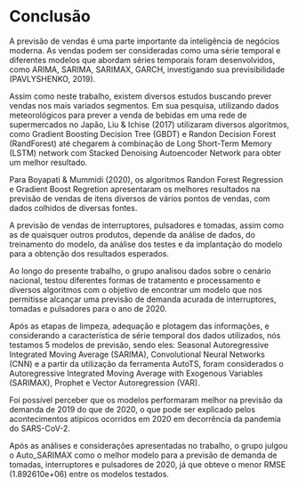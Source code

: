 Conclusão
=======================

A previsão de vendas é uma parte importante da inteligência de negócios moderna. As vendas podem ser consideradas como uma série temporal e diferentes modelos que abordam séries temporais foram desenvolvidos, como ARIMA, SARIMA, SARIMAX, GARCH, investigando sua previsibilidade (PAVLYSHENKO, 2019).

Assim como neste trabalho, existem diversos estudos buscando prever vendas nos mais variados segmentos. Em sua pesquisa, utilizando dados meteorológicos para prever a venda de bebidas em uma rede de supermercados no Japão, Liu & Ichise (2017) utilizaram diversos algoritmos, como Gradient Boosting Decision Tree (GBDT) e Randon Decision Forest (RandForest) até chegarem à combinação de Long Short-Term Memory (LSTM) network com Stacked Denoising Autoencoder Network para obter um melhor resultado.

Para Boyapati & Mummidi (2020), os algoritmos Randon Forest Regression e Gradient Boost Regretion apresentaram os melhores resultados na previsão de vendas de itens diversos de vários pontos de vendas, com dados colhidos de diversas fontes.

A previsão de vendas de interruptores, pulsadores e tomadas, assim como as de quaisquer outros produtos, depende da análise de dados, do treinamento do modelo, da análise dos testes e da implantação do modelo para a obtenção dos resultados esperados.

Ao longo do presente trabalho, o grupo analisou dados sobre o cenário nacional, testou diferentes formas de tratamento e processamento e diversos algoritmos com o objetivo de encontrar um modelo que nos permitisse alcançar uma previsão de demanda acurada de interruptores, tomadas e pulsadores para o ano de 2020.

Após as etapas de limpeza, adequação e plotagem das informações, e considerando a característica de série temporal dos dados utilizados, nós testamos 5 modelos de previsão, sendo eles: Seasonal Autoregressive Integrated Moving Average (SARIMA), Convolutional Neural Networks (CNN) e a partir da utilização da ferramenta AutoTS, foram considerados o Autoregressive Integrated Moving Average with Exogenous Variables (SARIMAX), Prophet e Vector Autoregression (VAR).

Foi possível perceber que os modelos performaram melhor na previsão da demanda de 2019 do que de 2020, o que pode ser explicado pelos acontecimentos atípicos ocorridos em 2020 em decorrência da pandemia do SARS-CoV-2.

Após as análises e considerações apresentadas no trabalho, o grupo julgou o Auto_SARIMAX como o melhor modelo para a previsão de demanda de tomadas, interruptores e pulsadores de 2020, já que obteve o menor RMSE (1.892610e+06) entre os modelos testados.
